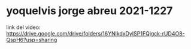 # yoquelvis jorge abreu 2021-1227 
link del video: 
https://drive.google.com/drive/folders/16YNlkdxDyISP1FQjgck-rUD4O8-QspH6?usp=sharing
